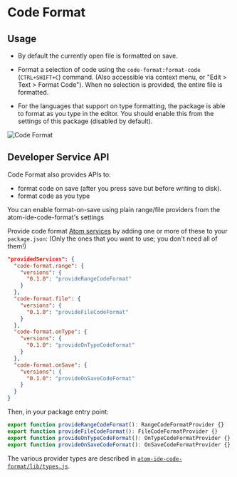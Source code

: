 # Code Format

## Usage

- By default the currently open file is formatted on save.

- Format a selection of code using the `code-format:format-code` (`CTRL+SHIFT+C`) command.
  (Also accessible via context menu, or "Edit > Text > Format Code"). When no selection is provided, the entire file is formatted.

- For the languages that support on type formatting, the package is able to format as you type in the editor. You should enable this from the settings of this package (disabled by default).

![Code Format](https://raw.githubusercontent.com/facebookarchive/atom-ide-ui/master/docs/images/code-format.gif)

## Developer Service API

Code Format also provides APIs to:

- format code on save (after you press save but before writing to disk).
- format code as you type

You can enable format-on-save using plain range/file providers from the atom-ide-code-format's settings

Provide code format [Atom services](http://flight-manual.atom.io/behind-atom/sections/interacting-with-other-packages-via-services/) by adding one or more of these to your `package.json`:
(Only the ones that you want to use; you don't need all of them!)

```json
"providedServices": {
  "code-format.range": {
    "versions": {
      "0.1.0": "provideRangeCodeFormat"
    }
  },
  "code-format.file": {
    "versions": {
      "0.1.0": "provideFileCodeFormat"
    }
  },
  "code-format.onType": {
    "versions": {
      "0.1.0": "provideOnTypeCodeFormat"
    }
  },
  "code-format.onSave": {
    "versions": {
      "0.1.0": "provideOnSaveCodeFormat"
    }
  }
}
```

Then, in your package entry point:

```ts
export function provideRangeCodeFormat(): RangeCodeFormatProvider {}
export function provideFileCodeFormat(): FileCodeFormatProvider {}
export function provideOnTypeCodeFormat(): OnTypeCodeFormatProvider {}
export function provideOnSaveCodeFormat(): OnSaveCodeFormatProvider {}
```

The various provider types are described in
[`atom-ide-code-format/lib/types.js`](./src/types.ts).
